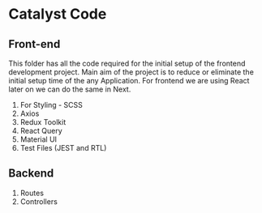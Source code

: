 # Catalyst Code

## Front-end

This folder has all the code required for the initial setup of the frontend development project. Main aim of the project is to reduce or eliminate the initial setup time of the any Application. For frontend we are using React later on we can do the same in Next.

1. For Styling - SCSS
2. Axios
3. Redux Toolkit
4. React Query
5. Material UI
6. Test Files (JEST and RTL)


## Backend
1. Routes
2. Controllers